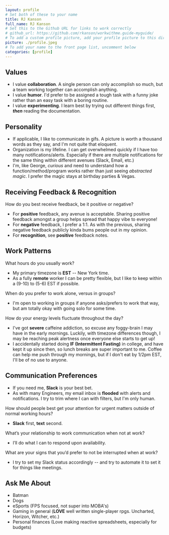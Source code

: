```yaml
---
layout: profile
# Set both of these to your name
title: RJ Kanson
full_name: RJ Kanson
# Set this to the Github URL for links to work correctly
# github_url: https://github.com/rkanson/workwithme.guide-myguide/
# To add a custom profile picture, add your profile picture to this directory, update, and uncomment the relative link below.
picture: ./profile.jpeg
# To add your name to the front page list, uncomment below
categories: [profile]
---
```


## Values

* I value **collaboration**. A single person can only accomplish so much, but a team working together can accomplish anything.
* I value **humor**. I'd prefer to be assigned a tough task with a funny joke rather than an easy task with a boring routine.
* I value **experimenting**. I learn best by trying out different things first, ***then*** reading the documentation.

## Personality

* If applicable, I like to communicate in gifs. A picture is worth a thousand words as they say, and I'm not quite that eloquent.
* Organization is my lifeline. I can get overwhelmed quickly if I have too many notifications/alerts. Especially if there are multiple notifications for the same thing within different avenues (Slack, Email, etc.)
* I'm, like George, *curious* and need to understand how a function/method/program works rather than just seeing *abstracted magic*. I prefer the magic stays at birthday parties & Vegas.

## Receiving Feedback & Recognition

How do you best receive feedback, be it positive or negative?

* For **positive** feedback, any avenue is acceptable. Sharing positive feedback amongst a group helps spread that happy vibe to everyone!
* For **negative** feedback, I prefer a 1:1. As with the previous, sharing negative feedback publicly kinda bums people out in my opinion.
* For **recognition**, see **positive** feedback notes.

## Work Patterns

What hours do you usually work?

* My primary timezone is **EST** -- New York time.
* As a fully **remote** worker I can be pretty flexible, but I like to keep within a (9-10) to (5-6) EST if possible.

When do you prefer to work alone, versus in groups?
 
* I'm open to working in groups if anyone asks/prefers to work that way, but am totally okay with going solo for some time.

How do your energy levels fluctuate throughout the day?

* I've got **severe** caffeine addiction, so excuse any foggy-brain I may have in the early mornings. Luckily, with timezone differences though, I may be reaching peak alertness once everyone else starts to get up!
* I accidentally started doing **IF (Intermittent Fasting)** in college, and have kept it up since then, so lunch breaks are super important to me. Coffee can help me push through my mornings, but if I don't eat by 1/2pm EST, I'll be of no use to anyone.

## Communication Preferences

* If you need me, **Slack** is your best bet.
* As with many Engineers, my email inbox is **flooded** with alerts and notifications. I try to trim where I can with filters, but I'm only human.

How should people best get your attention for urgent matters outside of normal working hours?

* **Slack** first, **text** second.

What’s your relationship to work communication when not at work?

* I’ll do what I can to respond upon availability.

What are your signs that you’d prefer to not be interrupted when at work?

* I try to set my Slack status accordingly -- and try to automate it to set it for things like meetings.

## Ask Me About

* Batman
* Dogs
* eSports (FPS focused, not super into MOBA's)
* Gaming in general (**LOVE** well written single-player rpgs. Uncharted, Horizon, Witcher, etc.)
* Personal finances (Love making reactive spreadsheets, especially for budgets)
